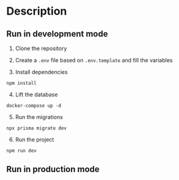 # Description

## Run in development mode

1. Clone the repository
2. Create a ```.env``` file based on ```.env.template``` and fill the variables

3. Install dependencies

```
npm install
```

4. Lift the database

```
docker-compose up -d
```

5. Run the migrations

```
npx prisma migrate dev
```

6. Run the project

```
npm run dev
```

## Run in production mode
